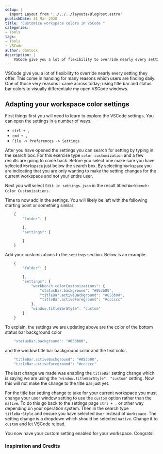 ```yaml
---
setup: |
  import Layout from '../../../layouts/BlogPost.astro'
publishDate: 31 Mar 2020
title: "Customize workspace colors in VSCode "
categories:
- Tools
tags:
- Tools
- VSCode
author: dantuck
description: |
    VSCode give you a lot of flexibility to override nearly every setting they offer. This come in handing for many reasons which users are finding daily. One of those very reasons I came across today; using title bar and status bar colors to visually differentiate my open VSCode windows.
---
```


VSCode give you a lot of flexibility to override nearly every setting they offer. This come in handing for many reasons which users are finding daily. One of those very reasons I came across today; using title bar and status bar colors to visually differentiate my open VSCode windows.

## Adapting your workspace color settings

First things first you will need to learn to explore the VSCode settings. You can open the settings in a number of ways.

* `ctrl + ,`
* `cmd + ,`
* `File -> Preferences -> Settings`

After you have opened the settings you can search for setting by typing in the search box. For this exercise type `color customization` and a few results are going to come back. Before you select one make sure you have selected `Workspace` just below the search box. By selecting `Workspace` you are indicating that you are only wanting to make the setting changes for the current workspace and not your entire user.

Next you will select `Edit in settings.json` in the result titled `Workbench: Color Customizations`.

Time to now add in the settings. You will likely be left with the following starting point or something similar:
``` js
    {
        "folder": [

        ],
        "settings": {

        }
    }
```
Add your customizations to the `settings` section. Below is an example:
``` js
    {
        "folder": [

        ],
        "settings": {
            "workbench.colorCustomizations": {
                "statusBar.background": "#053b00",
                "titleBar.activeBackground": "#053b00",
                "titleBar.activeForeground": "#cccccc"
            },
            "window.titleBarStyle": "custom"
        }
    }
```
To explain, the settings we are updating above are the color of the bottom status bar background color 
``` js
    "statusBar.background": "#053b00",
```
and the window title bar background color and the text color.
``` js
    "titleBar.activeBackground": "#053b00",
    "titleBar.activeForeground": "#cccccc"
```
The last change we made was enabling the `titleBar` setting change which is saying we are using the `"window.titleBarStyle": "custom"` setting. Now this will not make the change to the title bar just yet.

For the title bar setting change to take for your current workspace you must change your user window setting to use the `custom` option rather than the `native`. To do this go back to the settings page `ctrl + ,` or other way depending on your operation system. Then in the search type `titleBarStyle` and ensure you have selected `User` instead of `Workspace`. The setting change is a dropdown which should be selected `native`. Change it to `custom` and let VSCode reload.

You now have your custom setting enabled for your workspace. Congrats!

### Inspiration and Credits

<!-- {{< tweet 1244912178001580034 >}} -->